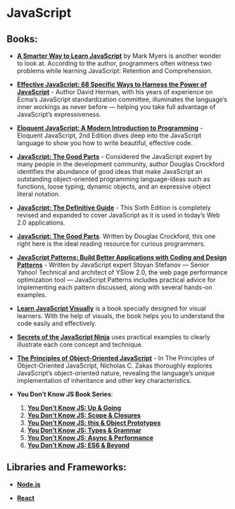 # JavaScript

## Books:

* **[A Smarter Way to Learn JavaScript](https://github.com/UlugbekMuslitdinov/awesome-sources/blob/main/JavaScript/A_Smarter_Way_to_Learn_JavaScript.pdf)** by Mark Myers is another wonder to look at. According to the author, programmers often witness two problems while learning JavaScript: Retention and Comprehension.

* **[Effective JavaScript: 68 Specific Ways to Harness the Power of JavaScript](https://github.com/UlugbekMuslitdinov/awesome-sources/blob/main/JavaScript/%5BEffective%20JavaScript%2068%20Specific%20Ways%20to%20Harness%20the%20Power%20of%20JavaScript%20(Effective%20Software%20Development%20Series)%20by%20David%20Herman%20-%202013%5D.pdf)** - Author David Herman, with his years of experience on Ecma’s JavaScript standardization committee, illuminates the language’s inner workings as never before — helping you take full advantage of JavaScript’s expressiveness.

* **[Eloquent JavaScript: A Modern Introduction to Programming](https://github.com/UlugbekMuslitdinov/awesome-sources/blob/main/JavaScript/Eloquent_JavaScript.pdf)** - Eloquent JavaScript, 2nd Edition dives deep into the JavaScript language to show you how to write beautiful, effective code.

* **[JavaScript: The Good Parts](https://github.com/UlugbekMuslitdinov/awesome-sources/blob/main/JavaScript/JavaScript_%20The%20Good%20Parts_.pdf)** - Considered the JavaScript expert by many people in the development community, author Douglas Crockford identifies the abundance of good ideas that make JavaScript an outstanding object-oriented programming language-ideas such as functions, loose typing, dynamic objects, and an expressive object literal notation.

* **[JavaScript: The Definitive Guide](https://github.com/UlugbekMuslitdinov/awesome-sources/blob/main/JavaScript/JavaScript-The-Definitive-Guide-6th-Edition.pdf)** - This Sixth Edition is completely revised and expanded to cover JavaScript as it is used in today’s Web 2.0 applications.

* **[JavaScript: The Good Parts](https://github.com/UlugbekMuslitdinov/awesome-sources/blob/main/JavaScript/JavaScript_%20The%20Good%20Parts.pdf)**. Written by Douglas Crockford, this one right here is the ideal reading resource for curious programmers.

* **[JavaScript Patterns: Build Better Applications with Coding and Design Patterns](https://github.com/UlugbekMuslitdinov/awesome-sources/blob/main/JavaScript/JavaScript_Patterns_(2010).pdf)** - Written by JavaScript expert Stoyan Stefanov — Senior Yahoo! Technical and architect of YSlow 2.0, the web page performance optimization tool — JavaScript Patterns includes practical advice for implementing each pattern discussed, along with several hands-on examples.

* **[Learn JavaScript Visually](https://github.com/UlugbekMuslitdinov/awesome-sources/blob/main/JavaScript/Learn_JavaScript_Visually.pdf)** is a book specially designed for visual learners. With the help of visuals, the book helps you to understand the code easily and effectively.

* **[Secrets of the JavaScript Ninja](https://github.com/UlugbekMuslitdinov/awesome-sources/blob/main/JavaScript/Secrets%20of%20the%20JavaScript%20Ninja%2C%202nd%20Edition.pdf)** uses practical examples to clearly illustrate each core concept and technique.

* **[The Principles of Object-Oriented JavaScript](https://github.com/UlugbekMuslitdinov/awesome-sources/blob/main/JavaScript/Nicholas_C_Zakas-The_Principles_of_JavaScript-EN.pdf)** - In The Principles of Object-Oriented JavaScript, Nicholas C. Zakas thoroughly explores JavaScript’s object-oriented nature, revealing the language’s unique implementation of inheritance and other key characteristics.

* **You Don’t Know JS Book Series**:
    1. **[You Don’t Know JS: Up & Going](https://github.com/UlugbekMuslitdinov/awesome-sources/blob/main/JavaScript/You_Dont_Know_JS_Up_and_Going.pdf)**
    2. **[You Don’t Know JS: Scope & Closures](https://github.com/UlugbekMuslitdinov/awesome-sources/blob/main/JavaScript/You-Don-t-Know-JS-Scope-Closures.pdf)**
    3. **[You Don’t Know JS: this & Object Prototypes](https://github.com/UlugbekMuslitdinov/awesome-sources/blob/main/JavaScript/You-Don-t-Know-JS-this-Object-Prototypes.pdf)**
    4. **[You Don’t Know JS: Types & Grammar](https://github.com/UlugbekMuslitdinov/awesome-sources/blob/main/JavaScript/You%20Don't%20Know%20JS-%20Types%20%26amp%3B%20Grammar.pdf)**
    5. **[You Don’t Know JS: Async & Performance](https://github.com/UlugbekMuslitdinov/awesome-sources/blob/main/JavaScript/You_Don_39_t_Know_JS_-_Async_amp_Performance.pdf)**
    6. **[You Don’t Know JS: ES6 & Beyond](https://github.com/UlugbekMuslitdinov/awesome-sources/blob/main/JavaScript/O'Reilly%20-%20You%20Don't%20Know%20JS.%20ES6%20%26%20Beyond.pdf)**

## Libraries and Frameworks:

* **[Node.js](https://github.com/UlugbekMuslitdinov/awesome-sources/tree/main/JavaScript/Node.js)**

* **[React](https://github.com/UlugbekMuslitdinov/awesome-sources/tree/main/JavaScript/React)**